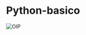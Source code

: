 # Python-basico
![OIP](https://github.com/Dilectus-a-Deo/Python-basico/assets/156959341/48952316-c664-43ef-958e-77b479edba56)
